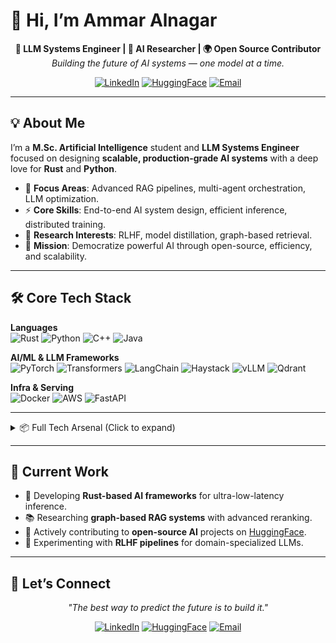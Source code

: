 # 👋 Hi, I’m Ammar Alnagar

<div align="center">

**🚀 LLM Systems Engineer | 🧠 AI Researcher | 🌍 Open Source Contributor**  
*Building the future of AI systems — one model at a time.*

[![LinkedIn](https://img.shields.io/badge/LinkedIn-0077B5?style=flat-square&logo=linkedin&logoColor=white)](https://www.linkedin.com/in/ammar-alnagar-393413201/)
[![HuggingFace](https://img.shields.io/badge/HuggingFace-FFD21E?style=flat-square&logo=huggingface&logoColor=black)](https://huggingface.co/Daemontatox)
[![Email](https://img.shields.io/badge/Email-D14836?style=flat-square&logo=gmail&logoColor=white)](mailto:ammaralnagar416@gmail.com)

</div>

---

## 💡 About Me

I’m a **M.Sc. Artificial Intelligence** student and **LLM Systems Engineer** focused on designing **scalable, production-grade AI systems** with a deep love for **Rust** and **Python**.

- 🔬 **Focus Areas**: Advanced RAG pipelines, multi-agent orchestration, LLM optimization.
- ⚡ **Core Skills**: End-to-end AI system design, efficient inference, distributed training.
- 🧩 **Research Interests**: RLHF, model distillation, graph-based retrieval.
- 🎯 **Mission**: Democratize powerful AI through open-source, efficiency, and scalability.

---

## 🛠 Core Tech Stack

**Languages**  
![Rust](https://img.shields.io/badge/Rust-000000?style=flat-square&logo=rust&logoColor=white)
![Python](https://img.shields.io/badge/Python-3776AB?style=flat-square&logo=python&logoColor=white)
![C++](https://img.shields.io/badge/C++-00599C?style=flat-square&logo=cplusplus&logoColor=white)
![Java](https://img.shields.io/badge/Java-ED8B00?style=flat-square&logo=java&logoColor=white)

**AI/ML & LLM Frameworks**  
![PyTorch](https://img.shields.io/badge/PyTorch-EE4C2C?style=flat-square&logo=pytorch&logoColor=white)
![Transformers](https://img.shields.io/badge/🤗_Transformers-FFD21E?style=flat-square)
![LangChain](https://img.shields.io/badge/LangChain-1C3C3C?style=flat-square)
![Haystack](https://img.shields.io/badge/Haystack-1E3A8A?style=flat-square)
![vLLM](https://img.shields.io/badge/vLLM-6C5CE7?style=flat-square)
![Qdrant](https://img.shields.io/badge/Qdrant-DC2626?style=flat-square)

**Infra & Serving**  
![Docker](https://img.shields.io/badge/Docker-2496ED?style=flat-square&logo=docker&logoColor=white)
![AWS](https://img.shields.io/badge/AWS-232F3E?style=flat-square&logo=amazon-aws)
![FastAPI](https://img.shields.io/badge/FastAPI-009688?style=flat-square)

---

<details>
<summary>📦 Full Tech Arsenal (Click to expand)</summary>

### Core Languages
![Rust](https://img.shields.io/badge/Rust-000000?style=for-the-badge&logo=rust&logoColor=white)
![Python](https://img.shields.io/badge/Python-3776AB?style=for-the-badge&logo=python&logoColor=white)
![C++](https://img.shields.io/badge/C++-00599C?style=for-the-badge&logo=cplusplus&logoColor=white)
![Java](https://img.shields.io/badge/Java-ED8B00?style=for-the-badge&logo=java&logoColor=white)
![Nim](https://img.shields.io/badge/nim-%23FFE953.svg?style=for-the-badge&logo=nim&logoColor=white)
![LaTeX](https://img.shields.io/badge/latex-%23008080.svg?style=for-the-badge&logo=latex&logoColor=white)
![Bash Script](https://img.shields.io/badge/bash_script-%23121011.svg?style=for-the-badge&logo=gnu-bash&logoColor=white)

### AI/ML Frameworks & Tools
![PyTorch](https://img.shields.io/badge/PyTorch-EE4C2C?style=for-the-badge&logo=pytorch&logoColor=white)
![Transformers](https://img.shields.io/badge/🤗_Transformers-FFD21E?style=for-the-badge)
![LangChain](https://img.shields.io/badge/LangChain-1C3C3C?style=for-the-badge)
![Accelerate](https://img.shields.io/badge/Accelerate-FF6B6B?style=for-the-badge)
![TRL](https://img.shields.io/badge/TRL-4ECDC4?style=for-the-badge)
![Unsloth](https://img.shields.io/badge/Unsloth-95E1D3?style=for-the-badge)
![Hugging Face](https://img.shields.io/badge/HuggingFace-FFD21F?style=for-the-badge)
![LangGraph](https://img.shields.io/badge/LangGraph-5E4AE3?style=for-the-badge)
![Pydantic](https://img.shields.io/badge/Pydantic-008000?style=for-the-badge)
![OpenAI](https://img.shields.io/badge/OpenAI-412991?style=for-the-badge)
![Anthropic](https://img.shields.io/badge/Anthropic-000000?style=for-the-badge)
![DeepSeek](https://img.shields.io/badge/DeepSeek-AI-blue?style=for-the-badge)

### Optimization & Serving
![vLLM](https://img.shields.io/badge/vLLM-6C5CE7?style=for-the-badge)
![Ollama](https://img.shields.io/badge/Ollama-000000?style=for-the-badge)
![LocalAI](https://img.shields.io/badge/LocalAI-0984E3?style=for-the-badge)
![TorchScript](https://img.shields.io/badge/TorchScript-EE4C2C?style=for-the-badge)
![ONNX](https://img.shields.io/badge/ONNX-005CED?style=for-the-badge)
![MLflow](https://img.shields.io/badge/MLflow-0194E2?style=for-the-badge)
![nVIDIA](https://img.shields.io/badge/cuda-000000.svg?style=for-the-badge&logo=nVIDIA&logoColor=green) 
![FastAPI](https://img.shields.io/badge/FastAPI-005571?style=for-the-badge)
![Nginx](https://img.shields.io/badge/nginx-%23009639.svg?style=for-the-badge)

### RAG & Agent Frameworks
![Haystack](https://img.shields.io/badge/Haystack-1E3A8A?style=for-the-badge)
![Qdrant](https://img.shields.io/badge/Qdrant-DC2626?style=for-the-badge)
![CrewAI](https://img.shields.io/badge/CrewAI-7C3AED?style=for-the-badge)
![LangGraph](https://img.shields.io/badge/LangGraph-059669?style=for-the-badge)
![SwarmAI](https://img.shields.io/badge/SwarmAI-EA580C?style=for-the-badge)

### Multimodal & Speech
![Whisper](https://img.shields.io/badge/Whisper-412991?style=for-the-badge)
![Gemini](https://img.shields.io/badge/Gemini-4285F4?style=for-the-badge)
![Google_TTS](https://img.shields.io/badge/Google_TTS-EA4335?style=for-the-badge)
![Twilio](https://img.shields.io/badge/Twilio-F22F46?style=for-the-badge)

### Infrastructure & Deployment
![Docker](https://img.shields.io/badge/Docker-2496ED?style=for-the-badge)
![AWS](https://img.shields.io/badge/AWS-232F3E?style=for-the-badge)
![FastAPI](https://img.shields.io/badge/FastAPI-009688?style=for-the-badge)
![Firebase](https://img.shields.io/badge/firebase-%23039BE5.svg?style=for-the-badge)
![Git](https://img.shields.io/badge/git-%23F05033.svg?style=for-the-badge)
![Postman](https://img.shields.io/badge/Postman-FF6C37?style=for-the-badge)

### Database & Storage
![MySQL](https://img.shields.io/badge/mysql-4479A1.svg?style=for-the-badge)
![Neo4J](https://img.shields.io/badge/Neo4j-008CC1?style=for-the-badge)
![Firebase](https://img.shields.io/badge/firebase-a08021?style=for-the-badge)
![Postgres](https://img.shields.io/badge/postgres-%23316192.svg?style=for-the-badge)
![Prisma](https://img.shields.io/badge/Prisma-3982CE?style=for-the-badge)
![SQLite](https://img.shields.io/badge/sqlite-%2307405e.svg?style=for-the-badge)
![Supabase](https://img.shields.io/badge/Supabase-3ECF8E?style=for-the-badge)
![Redis](https://img.shields.io/badge/redis-%23DD0031.svg?style=for-the-badge)

</details>

---

## 🌟 Current Work

- 🦀 Developing **Rust-based AI frameworks** for ultra-low-latency inference.
- 📚 Researching **graph-based RAG systems** with advanced reranking.
- 🤝 Actively contributing to **open-source AI** projects on [HuggingFace](https://huggingface.co/Daemontatox).
- 🔬 Experimenting with **RLHF pipelines** for domain-specialized LLMs.

---

## 📢 Let’s Connect

<div align="center">

*"The best way to predict the future is to build it."*  

[![LinkedIn](https://img.shields.io/badge/LinkedIn-0077B5?style=flat-square&logo=linkedin&logoColor=white)](https://www.linkedin.com/in/ammar-alnagar-393413201/)
[![HuggingFace](https://img.shields.io/badge/HuggingFace-FFD21E?style=flat-square&logo=huggingface&logoColor=black)](https://huggingface.co/Daemontatox)
[![Email](https://img.shields.io/badge/Email-D14836?style=flat-square&logo=gmail&logoColor=white)](mailto:ammaralnagar416@gmail.com)

</div>



